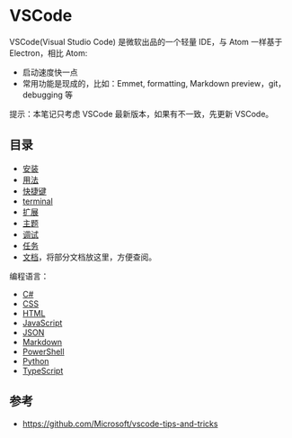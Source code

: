 # VSCode

VSCode(Visual Studio Code) 是微软出品的一个轻量 IDE，与 Atom 一样基于 Electron，相比 Atom:

- 启动速度快一点
- 常用功能是现成的，比如：Emmet, formatting, Markdown preview，git，debugging 等

提示：本笔记只考虑 VSCode 最新版本，如果有不一致，先更新 VSCode。

## 目录

- [安装](install.md)
- [用法](usage.md)
- [快捷键](shortcuts.md)
- [terminal](terminal.md)
- [扩展](extensions.md)
- [主题](themes.md)
- [调试](debugging.md)
- [任务](tasks.md)
- [文档](docs.md)，将部分文档放这里，方便查阅。

编程语言：

- [C#](languages/csharp.md)
- [CSS](languages/css.md)
- [HTML](languages/html.md)
- [JavaScript](languages/javascript.md)
- [JSON](languages/json.md)
- [Markdown](languages/markdown.md)
- [PowerShell](languages/powershell.md)
- [Python](languages/python.md)
- [TypeScript](languages/typescript.md)

## 参考

- <https://github.com/Microsoft/vscode-tips-and-tricks>
